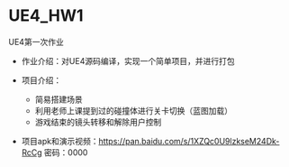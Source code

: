 # UE4_HW1
UE4第一次作业

- 作业介绍：对UE4源码编译，实现一个简单项目，并进行打包

- 项目介绍：

  - 简易搭建场景
  - 利用老师上课提到过的碰撞体进行关卡切换（蓝图加载）
  - 游戏结束的镜头转移和解除用户控制


- 项目apk和演示视频：https://pan.baidu.com/s/1XZQc0U9lzkseM24Dk-RcCg   密码：0000
